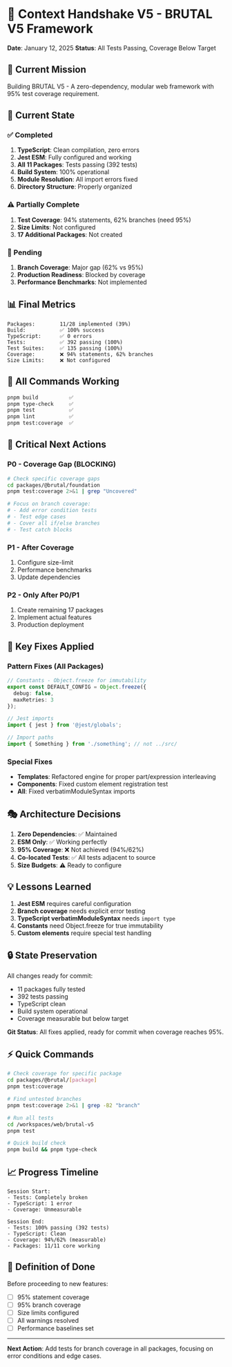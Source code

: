 # 🤝 Context Handshake V5 - BRUTAL V5 Framework
**Date**: January 12, 2025
**Status**: All Tests Passing, Coverage Below Target

## 🎯 Current Mission
Building BRUTAL V5 - A zero-dependency, modular web framework with 95% test coverage requirement.

## 📍 Current State

### ✅ Completed
1. **TypeScript**: Clean compilation, zero errors
2. **Jest ESM**: Fully configured and working
3. **All 11 Packages**: Tests passing (392 tests)
4. **Build System**: 100% operational
5. **Module Resolution**: All import errors fixed
6. **Directory Structure**: Properly organized

### ⚠️ Partially Complete
1. **Test Coverage**: 94% statements, 62% branches (need 95%)
2. **Size Limits**: Not configured
3. **17 Additional Packages**: Not created

### 🔴 Pending
1. **Branch Coverage**: Major gap (62% vs 95%)
2. **Production Readiness**: Blocked by coverage
3. **Performance Benchmarks**: Not implemented

## 📊 Final Metrics
```
Packages:        11/28 implemented (39%)
Build:           ✅ 100% success
TypeScript:      ✅ 0 errors
Tests:           ✅ 392 passing (100%)
Test Suites:     ✅ 135 passing (100%)
Coverage:        ❌ 94% statements, 62% branches
Size Limits:     ❌ Not configured
```

## 🔧 All Commands Working
```bash
pnpm build          ✅
pnpm type-check     ✅
pnpm test           ✅
pnpm lint           ✅
pnpm test:coverage  ✅
```

## 🚨 Critical Next Actions

### P0 - Coverage Gap (BLOCKING)
```bash
# Check specific coverage gaps
cd packages/@brutal/foundation
pnpm test:coverage 2>&1 | grep "Uncovered"

# Focus on branch coverage:
# - Add error condition tests
# - Test edge cases
# - Cover all if/else branches
# - Test catch blocks
```

### P1 - After Coverage
1. Configure size-limit
2. Performance benchmarks
3. Update dependencies

### P2 - Only After P0/P1
1. Create remaining 17 packages
2. Implement actual features
3. Production deployment

## 📁 Key Fixes Applied

### Pattern Fixes (All Packages)
```typescript
// Constants - Object.freeze for immutability
export const DEFAULT_CONFIG = Object.freeze({
  debug: false,
  maxRetries: 3
});

// Jest imports
import { jest } from '@jest/globals';

// Import paths
import { Something } from './something'; // not ../src/
```

### Special Fixes
- **Templates**: Refactored engine for proper part/expression interleaving
- **Components**: Fixed custom element registration test
- **All**: Fixed verbatimModuleSyntax imports

## 🎭 Architecture Decisions

1. **Zero Dependencies**: ✅ Maintained
2. **ESM Only**: ✅ Working perfectly
3. **95% Coverage**: ❌ Not achieved (94%/62%)
4. **Co-located Tests**: ✅ All tests adjacent to source
5. **Size Budgets**: ⚠️ Ready to configure

## 💡 Lessons Learned

1. **Jest ESM** requires careful configuration
2. **Branch coverage** needs explicit error testing
3. **TypeScript verbatimModuleSyntax** needs `import type`
4. **Constants** need Object.freeze for true immutability
5. **Custom elements** require special test handling

## 🔒 State Preservation

All changes ready for commit:
- 11 packages fully tested
- 392 tests passing
- TypeScript clean
- Build system operational
- Coverage measurable but below target

**Git Status**: All fixes applied, ready for commit when coverage reaches 95%.

## ⚡ Quick Commands

```bash
# Check coverage for specific package
cd packages/@brutal/[package]
pnpm test:coverage

# Find untested branches
pnpm test:coverage 2>&1 | grep -B2 "branch"

# Run all tests
cd /workspaces/web/brutal-v5
pnpm test

# Quick build check
pnpm build && pnpm type-check
```

## 📈 Progress Timeline

```
Session Start:
- Tests: Completely broken
- TypeScript: 1 error
- Coverage: Unmeasurable

Session End:
- Tests: 100% passing (392 tests)
- TypeScript: Clean
- Coverage: 94%/62% (measurable)
- Packages: 11/11 core working
```

## 🏁 Definition of Done

Before proceeding to new features:
- [ ] 95% statement coverage
- [ ] 95% branch coverage
- [ ] Size limits configured
- [ ] All warnings resolved
- [ ] Performance baselines set

---

**Next Action**: Add tests for branch coverage in all packages, focusing on error conditions and edge cases.